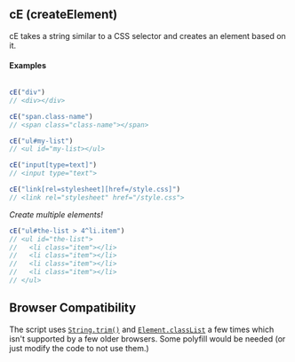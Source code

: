 ## cE (createElement)
cE takes a string similar to a CSS selector and creates an element based on it. 

#### Examples
```JavaScript

cE("div")
// <div></div>

cE("span.class-name")
// <span class="class-name"></span>

cE("ul#my-list")
// <ul id="my-list></ul>

cE("input[type=text]")
// <input type="text">

cE("link[rel=stylesheet][href=/style.css]")
// <link rel="stylesheet" href="/style.css">
```

*Create multiple elements!*
```JavaScript
cE("ul#the-list > 4^li.item")
// <ul id="the-list">
//   <li class="item"></li>
//   <li class="item"></li>
//   <li class="item"></li>
//   <li class="item"></li>
// </ul>
```

## Browser Compatibility
The script uses [`String.trim()`](https://developer.mozilla.org/en-US/docs/Web/JavaScript/Reference/Global_Objects/String/Trim) and [`Element.classList`](https://developer.mozilla.org/en-US/docs/Web/API/Element/classList) a few times which isn't supported by a few older browsers. Some polyfill would be needed (or just modify the code to not use them.)
